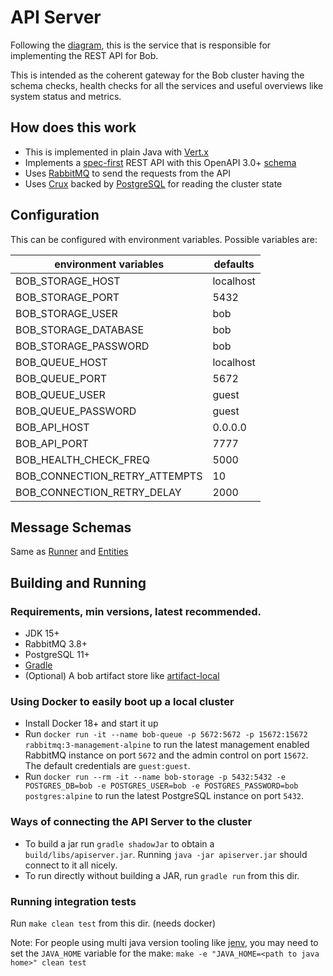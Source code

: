 # API Server

Following the [diagram](https://github.com/bob-cd/bob/issues/70#issuecomment-611661635), this is the service that is responsible for implementing the REST API for Bob.

This is intended as the coherent gateway for the Bob cluster having the schema checks, health checks for all the services and useful overviews like system status and metrics.

## How does this work
- This is implemented in plain Java with [Vert.x](https://vertx.io/)
- Implements a [spec-first](https://www.atlassian.com/blog/technology/spec-first-api-development) REST API with this OpenAPI 3.0+ [schema](/apiserver/src/main/resources/bob/api.yaml)
- Uses [RabbitMQ](https://www.rabbitmq.com/) to send the requests from the API
- Uses [Crux](https://www.opencrux.com/) backed by [PostgreSQL](https://www.postgresql.org/) for reading the cluster state

## Configuration
This can be configured with environment variables. Possible variables are:

| environment variables         | defaults  |
|-------------------------------|-----------|
| BOB_STORAGE_HOST              | localhost |
| BOB_STORAGE_PORT              | 5432      |
| BOB_STORAGE_USER              | bob       |
| BOB_STORAGE_DATABASE          | bob       |
| BOB_STORAGE_PASSWORD          | bob       |
| BOB_QUEUE_HOST                | localhost |
| BOB_QUEUE_PORT                | 5672      |
| BOB_QUEUE_USER                | guest     |
| BOB_QUEUE_PASSWORD            | guest     |
| BOB_API_HOST                  | 0.0.0.0   |
| BOB_API_PORT                  | 7777      |
| BOB_HEALTH_CHECK_FREQ         | 5000      |
| BOB_CONNECTION_RETRY_ATTEMPTS | 10        |
| BOB_CONNECTION_RETRY_DELAY    | 2000      |

## Message Schemas

Same as [Runner](/runner) and [Entities](/entities)

## Building and Running

### Requirements, min versions, latest recommended.
- JDK 15+
- RabbitMQ 3.8+
- PostgreSQL 11+
- [Gradle](https://gradle.org/)
- (Optional) A bob artifact store like [artifact-local](https://github.com/bob-cd/artifact-local)

### Using Docker to easily boot up a local cluster
- Install Docker 18+ and start it up
- Run `docker run -it --name bob-queue -p 5672:5672 -p 15672:15672 rabbitmq:3-management-alpine` to run the latest management enabled RabbitMQ instance on port `5672` and the admin control on port `15672`. The default credentials are `guest:guest`.
- Run `docker run --rm -it --name bob-storage -p 5432:5432 -e POSTGRES_DB=bob -e POSTGRES_USER=bob -e POSTGRES_PASSWORD=bob postgres:alpine` to run the latest PostgreSQL instance on port `5432`.

### Ways of connecting the API Server to the cluster
- To build a jar run `gradle shadowJar` to obtain a `build/libs/apiserver.jar`. Running `java -jar apiserver.jar` should connect to it all nicely.
- To run directly without building a JAR, run `gradle run` from this dir.

### Running integration tests

Run `make clean test` from this dir. (needs docker)

Note: For people using multi java version tooling like [jenv](https://www.jenv.be/), you may need to set the `JAVA_HOME` variable for the make:
`make -e "JAVA_HOME=<path to java home>" clean test`
